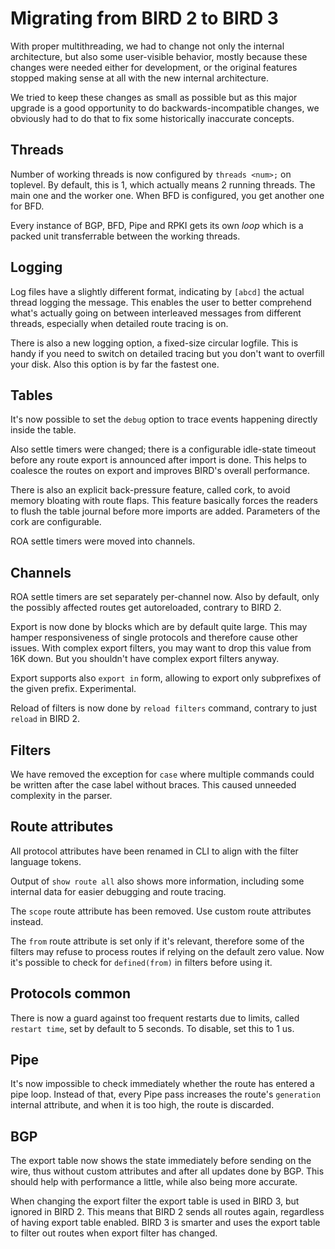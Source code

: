 # Migrating from BIRD 2 to BIRD 3

With proper multithreading, we had to change not only the internal architecture,
but also some user-visible behavior, mostly because these changes were needed
either for development, or the original features stopped making sense at all
with the new internal architecture.

We tried to keep these changes as small as possible but as this major upgrade is
a good opportunity to do backwards-incompatible changes, we obviously had to do
that to fix some historically inaccurate concepts.

## Threads

Number of working threads is now configured by `threads <num>;` on toplevel.
By default, this is 1, which actually means 2 running threads. The main one and
the worker one. When BFD is configured, you get another one for BFD.

Every instance of BGP, BFD, Pipe and RPKI gets its own *loop* which is a packed
unit transferrable between the working threads.

## Logging

Log files have a slightly different format, indicating by `[abcd]` the actual
thread logging the message. This enables the user to better comprehend what's
actually going on between interleaved messages from different threads,
especially when detailed route tracing is on.

There is also a new logging option, a fixed-size circular logfile. This is handy
if you need to switch on detailed tracing but you don't want to overfill your disk.
Also this option is by far the fastest one.

## Tables

It's now possible to set the `debug` option to trace events happening directly
inside the table.

Also settle timers were changed; there is a configurable idle-state timeout
before any route export is announced after import is done. This helps to
coalesce the routes on export and improves BIRD's overall performance.

There is also an explicit back-pressure feature, called cork, to avoid memory
bloating with route flaps. This feature basically forces the readers to flush
the table journal before more imports are added. Parameters of the cork are
configurable.

ROA settle timers were moved into channels.

## Channels

ROA settle timers are set separately per-channel now. Also by default, only
the possibly affected routes get autoreloaded, contrary to BIRD 2.

Export is now done by blocks which are by default quite large. This may hamper
responsiveness of single protocols and therefore cause other issues. With
complex export filters, you may want to drop this value from 16K down. But you
shouldn't have complex export filters anyway.

Export supports also `export in` form, allowing to export only subprefixes of
the given prefix. Experimental.

Reload of filters is now done by `reload filters` command, contrary to just `reload` in BIRD 2.

## Filters

We have removed the exception for `case` where multiple commands could be written
after the case label without braces. This caused unneeded complexity in the parser.

## Route attributes

All protocol attributes have been renamed in CLI to align with the filter language tokens.

Output of `show route all` also shows more information, including some internal
data for easier debugging and route tracing.

The `scope` route attribute has been removed. Use custom route attributes instead.

The `from` route attribute is set only if it's relevant, therefore some of
the filters may refuse to process routes if relying on the default zero value.
Now it's possible to check for `defined(from)` in filters before using it.

## Protocols common

There is now a guard against too frequent restarts due to limits, called
`restart time`, set by default to 5 seconds. To disable, set this to 1 us.

## Pipe

It's now impossible to check immediately whether the route has entered a pipe
loop. Instead of that, every Pipe pass increases the route's `generation`
internal attribute, and when it is too high, the route is discarded.

## BGP

The export table now shows the state immediately before sending on the wire,
thus without custom attributes and after all updates done by BGP. This should
help with performance a little, while also being more accurate.

When changing the export filter the export table is used in BIRD 3, but ignored in BIRD 2.
This means that BIRD 2 sends all routes again, regardless of having export table enabled. 
BIRD 3 is smarter and uses the export table to filter out routes when export filter has changed.
